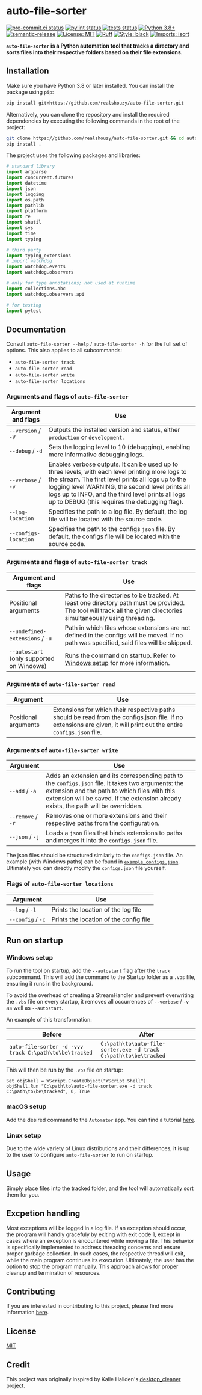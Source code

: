 # auto-file-sorter

[![pre-commit.ci status](https://results.pre-commit.ci/badge/github/realshouzy/auto-file-sorter/main.svg)](https://results.pre-commit.ci/latest/github/realshouzy/auto-file-sorter/main)
[![pylint status](https://github.com/realshouzy/auto-file-sorter/actions/workflows/pylint.yaml/badge.svg)](https://github.com/realshouzy/auto-file-sorter/actions/workflows/pylint.yaml)
[![tests status](https://github.com/realshouzy/auto-file-sorter/actions/workflows/tests.yaml/badge.svg)](https://github.com/realshouzy/auto-file-sorter/actions/workflows/tests.yaml)
[![Python 3.8+](https://img.shields.io/badge/python-3.8%20|%203.9%20|%203.10%20|%203.11-blue.svg)](https://www.python.org/downloads)
[![semantic-release](https://img.shields.io/badge/%F0%9F%93%A6%F0%9F%9A%80-semantic--release-e10079.svg)](https://github.com/realshouzy/YTDownloader/releases)
[![License: MIT](https://img.shields.io/badge/License-MIT-yellow.svg)](https://github.com/realshouzy/auto-file-sorter/blob/main/LICENSE)
[![Ruff](https://img.shields.io/endpoint?url=https://raw.githubusercontent.com/astral-sh/ruff/main/assets/badge/v2.json)](https://github.com/astral-sh/ruff)
[![Style: black](https://img.shields.io/badge/code%20style-black-000000.svg)](https://github.com/psf/black)
[![Imports: isort](https://img.shields.io/badge/%20imports-isort-%231674b1?style=flat&labelColor=ef8336)](https://pycqa.github.io/isort/)

**``auto-file-sorter`` is a Python automation tool that tracks a directory and sorts files into their respective folders based on their file extensions.**

## Installation

Make sure you have Python 3.8 or later installed. You can install the package using ``pip``:

```bash
pip install git+https://github.com/realshouzy/auto-file-sorter.git
```

Alternatively, you can clone the repository and install the required dependencies by executing the following commands in the root of the project:

```bash
git clone https://github.com/realshouzy/auto-file-sorter.git && cd auto-file-sorter
pip install .
```

The project uses the following packages and libraries:

```python
# standard library
import argparse
import concurrent.futures
import datetime
import json
import logging
import os.path
import pathlib
import platform
import re
import shutil
import sys
import time
import typing

# third party
import typing_extensions
# import watchdog
import watchdog.events
import watchdog.observers

# only for type annotations; not used at runtime
import collections.abc
import watchdog.observers.api

# for testing
import pytest
```

## Documentation

Consult ``auto-file-sorter --help`` / ``auto-file-sorter -h`` for the full set of options. This also applies to all subcommands:

- ``auto-file-sorter track``
- ``auto-file-sorter read``
- ``auto-file-sorter write``
- ``auto-file-sorter locations``

### Arguments and flags of ``auto-file-sorter``

| Argument and flags | Use |
| -------- | ------- |
| ``--version`` / ``-V`` | Outputs the installed version and status, either ``production`` or ``development``. |
| ``--debug`` / ``-d``   | Sets the logging level to 10 (debugging), enabling more informative debugging logs. |
| ``--verbose`` / ``-v`` | Enables verbose outputs. It can be used up to three levels, with each level printing more logs to the stream. The first level prints all logs up to the logging level WARNING, the second level prints all logs up to INFO, and the third level prints all logs up to DEBUG (this requires the debugging flag). |
| ``--log-location``     | Specifies the path to a log file. By default, the log file will be located with the source code. |
| ``--configs-location`` | Specifies the path to the configs ``json`` file. By default, the configs file will be located with the source code. |

### Arguments and flags of ``auto-file-sorter track``

| Argument and flags | Use |
| -------- | ------- |
| Positional arguments | Paths to the directories to be tracked. At least one directory path must be provided. The tool will track all the given directories simultaneously using threading. |
| ``--undefined-extensions`` / ``-u`` | Path in which files whose extensions are not defined in the configs will be moved. If no path was specified, said files will be skipped. |
| ``--autostart`` (only supported on Windows) | Runs the command on startup. Refer to [Windows setup](#windows-setup) for more information. |

### Arguments of ``auto-file-sorter read``

| Argument | Use |
| -------- | ------- |
| Positional arguments | Extensions for which their respective paths should be read from the configs.json file. If no extensions are given, it will print out the entire ``configs.json`` file. |

### Arguments of ``auto-file-sorter write``

| Argument | Use |
| -------- | ------- |
| ``--add`` / ``-a`` | Adds an extension and its corresponding path to the ``configs.json`` file. It takes two arguments: the extension and the path to which files with this extension will be saved. If the extension already exists, the path will be overridden. |
| ``--remove`` / ``-r`` | Removes one or more extensions and their respective paths from the configuration. |
| ``--json`` / ``-j`` | Loads a ``json`` files that binds extensions to paths and merges it into the ``configs.json`` file. |

The json files should be structured similarly to the ``configs.json`` file. An example (with Windows paths) can be found in [``example_configs.json``](/example_configs.json).
Ultimately you can directly modify the ``configs.json`` file yourself.

### Flags of ``auto-file-sorter locations``

| Argument | Use |
| -------- | ------- |
| ``--log`` / ``-l`` | Prints the location of the log file |
| ``--config`` / ``-c`` | Prints the location of the config file |

## Run on startup

### Windows setup

To run the tool on startup, add the ``--autostart`` flag after the ``track`` subcommand. This will add the command to the Startup folder as a ``.vbs`` file, ensuring it runs in the background.

To avoid the overhead of creating a StreamHandler and prevent overwriting the ``.vbs`` file on every startup, it removes all occurrences of ``--verbose`` / ``-v`` as well as ``--autostart``.

An example of this transformation:

| Before | After |
| -------- | ------- |
| ``auto-file-sorter -d -vvv track C:\path\to\be\tracked`` | ``C:\path\to\auto-file-sorter.exe -d track C:\path\to\be\tracked`` |

This will then be run by the ``.vbs`` file on startup:

```vbs
Set objShell = WScript.CreateObject("WScript.Shell")
objShell.Run "C:\path\to\auto-file-sorter.exe -d track C:\path\to\be\tracked", 0, True
```

### macOS setup

Add the desired command to the ``Automator`` app. You can find a tutorial [here](https://youtu.be/LfxZMofHs_U?t=658).

### Linux setup

Due to the wide variety of Linux distributions and their differences, it is up to the user to configure ``auto-file-sorter`` to run on startup.

## Usage

Simply place files into the tracked folder, and the tool will automatically sort them for you.

## Excpetion handling

Most exceptions will be logged in a log file. If an exception should occur, the program will handly gracefuly by exiting with exit code 1, except in cases where an exception is encountered while moving a file. This behavior is specifically implemented to address threading concerns and ensure proper garbage collection. In such cases, the respective thread will exit, while the main program continues its execution. Ultimately, the user has the option to stop the program manually. This approach allows for proper cleanup and termination of resources.

## Contributing

If you are interested in contributing to this project, please find more information [here](/CONTRIBUTING.md).

## License

[MIT](/LICENSE)

## Credit

This project was originally inspired by Kalle Hallden's [desktop_cleaner](https://github.com/KalleHallden/desktop_cleaner) project.
